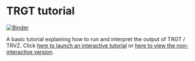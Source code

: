 # TRGT tutorial

[![Binder](https://mybinder.org/badge_logo.svg)](https://mybinder.org/v2/gh/tandem-repeat-workflows/trgt-tutorial/HEAD?labpath=tutorial.ipynb)


A basic tutorial explaining how to run and interpret the output of TRGT / TRVZ.
Click [here to launch an interactive tutorial](https://mybinder.org/v2/gh/tandem-repeat-workflows/trgt-tutorial/HEAD?labpath=tutorial.ipynb)
or [here to view the non-interactive version](https://github.com/tandem-repeat-workflows/trgt-tutorial/blob/main/tutorial.ipynb).

